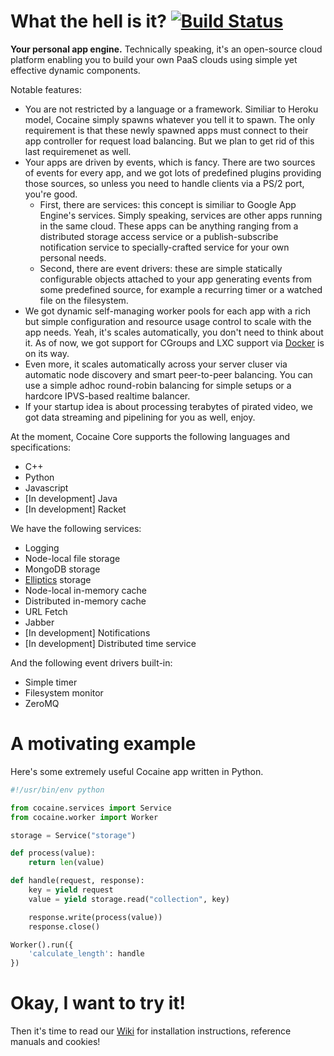 What the hell is it? [![Build Status](https://travis-ci.org/cocaine/cocaine-core.png?branch=master)](https://travis-ci.org/cocaine/cocaine-core)
====================
__Your personal app engine.__ Technically speaking, it's an open-source cloud platform enabling you to build your own PaaS clouds using simple yet effective dynamic components.

Notable features:

* You are not restricted by a language or a framework. Similiar to Heroku model, Cocaine simply spawns whatever you tell it to spawn. The only requirement is that these newly spawned apps must connect to their app controller for request load balancing. But we plan to get rid of this last requiremenet as well.
* Your apps are driven by events, which is fancy. There are two sources of events for every app, and we got lots of predefined plugins providing those sources, so unless you need to handle clients via a PS/2 port, you're good.
  * First, there are services: this concept is similiar to Google App Engine's services. Simply speaking, services are other apps running in the same cloud. These apps can be anything ranging from a distributed storage access service or a publish-subscribe notification service to specially-crafted service for your own personal needs.
  * Second, there are event drivers: these are simple statically configurable objects attached to your app generating events from some predefined source, for example a recurring timer or a watched file on the filesystem.
* We got dynamic self-managing worker pools for each app with a rich but simple configuration and resource usage control to scale with the app needs. Yeah, it's scales automatically, you don't need to think about it. As of now, we got support for CGroups and LXC support via [Docker](http://docker.io) is on its way.
* Even more, it scales automatically across your server cluser via automatic node discovery and smart peer-to-peer balancing. You can use a simple adhoc round-robin balancing for simple setups or a hardcore IPVS-based realtime balancer.
* If your startup idea is about processing terabytes of pirated video, we got data streaming and pipelining for you as well, enjoy.

At the moment, Cocaine Core supports the following languages and specifications:

* C++
* Python
* Javascript
* [In development] Java
* [In development] Racket

We have the following services:

* Logging
* Node-local file storage
* MongoDB storage
* [Elliptics](https://github.com/reverbrain/elliptics) storage
* Node-local in-memory cache
* Distributed in-memory cache
* URL Fetch
* Jabber
* [In development] Notifications
* [In development] Distributed time service

And the following event drivers built-in:

* Simple timer
* Filesystem monitor
* ZeroMQ

A motivating example
====================

Here's some extremely useful Cocaine app written in Python.

```python
#!/usr/bin/env python

from cocaine.services import Service
from cocaine.worker import Worker

storage = Service("storage")

def process(value):
    return len(value)

def handle(request, response):
    key = yield request
    value = yield storage.read("collection", key)

    response.write(process(value))
    response.close()

Worker().run({
    'calculate_length': handle
})
```

Okay, I want to try it!
=======================

Then it's time to read our [Wiki](https://github.com/cocaine/cocaine-core/wiki) for installation instructions, reference manuals and cookies!
